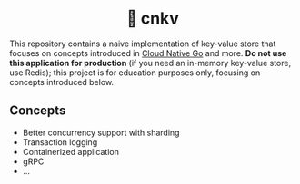 <div align=center>

# 🐋 cnkv

</div>

This repository contains a naive implementation of key-value store that focuses on concepts introduced in [Cloud Native Go](https://www.oreilly.com/library/view/cloud-native-go/9781492076322/) and more. **Do not use this application for production** (if you need an in-memory key-value store, use Redis); this project is for education purposes only, focusing on concepts introduced below.

## Concepts
- Better concurrency support with sharding
- Transaction logging
- Containerized application
- gRPC
- ...
